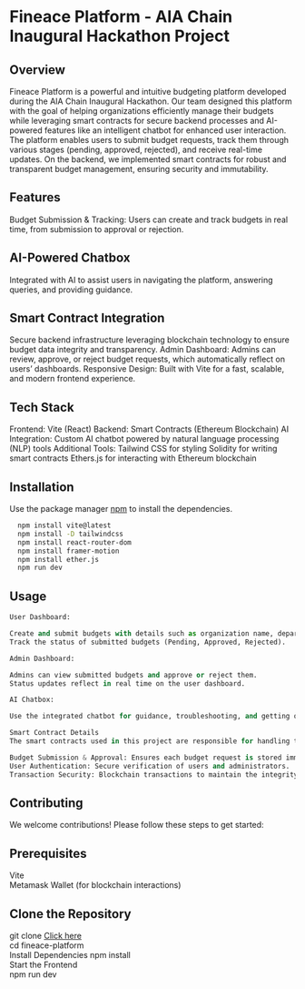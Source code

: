 # Fineace Platform - AIA Chain Inaugural Hackathon Project
## Overview
Fineace Platform is a powerful and intuitive budgeting platform developed during the AIA Chain Inaugural Hackathon. Our team designed this platform with the goal of helping organizations efficiently manage their budgets while leveraging smart contracts for secure backend processes and AI-powered features like an intelligent chatbot for enhanced user interaction. The platform enables users to submit budget requests, track them through various stages (pending, approved, rejected), and receive real-time updates. On the backend, we implemented smart contracts for robust and transparent budget management, ensuring security and immutability.
## Features
Budget Submission & Tracking: Users can create and track budgets in real time, from submission to approval or rejection.
## AI-Powered Chatbox
 Integrated with AI to assist users in navigating the platform, answering queries, and providing guidance.
## Smart Contract Integration
 Secure backend infrastructure leveraging blockchain technology to ensure budget data integrity and transparency.
Admin Dashboard: Admins can review, approve, or reject budget requests, which automatically reflect on users’ dashboards.
Responsive Design: Built with Vite for a fast, scalable, and modern frontend experience.
## Tech Stack
Frontend: Vite (React)
Backend: Smart Contracts (Ethereum Blockchain)
AI Integration: Custom AI chatbot powered by natural language processing (NLP) tools
Additional Tools:
Tailwind CSS for styling
Solidity for writing smart contracts
Ethers.js for interacting with Ethereum blockchain


## Installation

Use the package manager [npm](https://www.npmjs.com/) to install the dependencies.

```bash
  npm install vite@latest
  npm install -D tailwindcss
  npm install react-router-dom
  npm install framer-motion
  npm install ether.js
  npm run dev
```

## Usage

```python
User Dashboard:

Create and submit budgets with details such as organization name, department, and total amount.
Track the status of submitted budgets (Pending, Approved, Rejected).

Admin Dashboard:

Admins can view submitted budgets and approve or reject them.
Status updates reflect in real time on the user dashboard.

AI Chatbox:

Use the integrated chatbot for guidance, troubleshooting, and getting quick answers.

Smart Contract Details
The smart contracts used in this project are responsible for handling the following functionalities:

Budget Submission & Approval: Ensures each budget request is stored immutably and tracks its approval status.
User Authentication: Secure verification of users and administrators.
Transaction Security: Blockchain transactions to maintain the integrity of budget-related actions.


```

## Contributing

We welcome contributions! Please follow these steps to get started:
## Prerequisites
Vite    
Metamask Wallet (for blockchain interactions)
## Clone the Repository
git clone [Click here]( https://github.com/ONEONUORA/AIA_Chain_Inaugural_Hackathon.git)      
cd fineace-platform                
Install Dependencies
npm install             
Start the Frontend          
npm run dev
